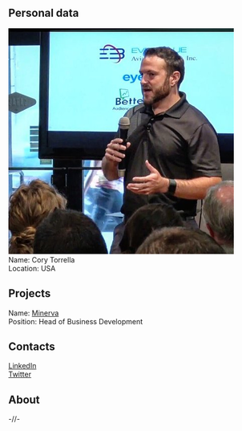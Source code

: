 ## Personal data
![ photo](photo/cory_torrella.jpg)  
Name: Cory Torrella  
Location: USA
## Projects 
Name: [Minerva](../projects/minerva.md)  
Position: Head of Business Development 
## Contacts
[LinkedIn](https://www.linkedin.com/in/corytorrella/)  
[Twitter](https://twitter.com/marketingcory)  
## About
-//-
